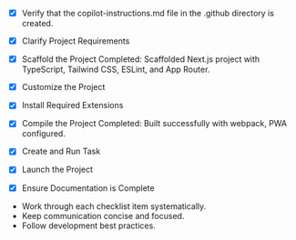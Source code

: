 - [x] Verify that the copilot-instructions.md file in the .github directory is created.

- [x] Clarify Project Requirements

- [x] Scaffold the Project
	Completed: Scaffolded Next.js project with TypeScript, Tailwind CSS, ESLint, and App Router.

- [x] Customize the Project

- [x] Install Required Extensions

- [x] Compile the Project
	Completed: Built successfully with webpack, PWA configured.

- [x] Create and Run Task

- [x] Launch the Project

- [x] Ensure Documentation is Complete

- Work through each checklist item systematically.
- Keep communication concise and focused.
- Follow development best practices.